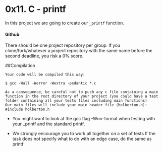 # **0x11. C - printf**

In this project we are going to create our `_printf`  function.

#### Github

There should be one project repository per group. If you clone/fork/whatever a project repository with the same name before the second deadline, you risk a 0% score.

##Compilation

    Your code will be compiled this way:

`$ gcc -Wall -Werror -Wextra -pedantic *.c`

    As a consequence, be careful not to push any c file containing a main function in the root directory of your project (you could have a test folder containing all your tests files including main functions)
    Our main files will include your main header file (holberton.h): #include holberton.h
   - You might want to look at the gcc flag -Wno-format when testing with your _printf and the standard printf.


   - We strongly encourage you to work all together on a set of tests
    If the task does not specify what to do with an edge case, do the same as printf

